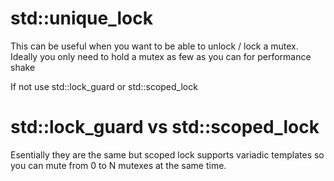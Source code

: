 
# std::unique_lock

This can be useful when you want to be able to unlock / lock a mutex. 
Ideally you only need to hold a mutex as few as you can for performance shake

If not use std::lock_guard or std::scoped_lock


# std::lock_guard vs std::scoped_lock
Esentially they are the same but scoped lock supports variadic templates so you can mute from 0 to N mutexes at the same time.




